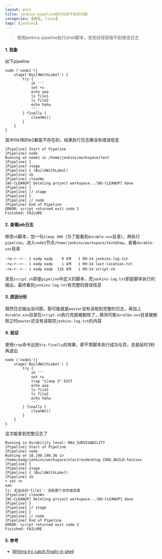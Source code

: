 ```yaml
---
layout: post
title: jenkins-pipeline执行日志不全的问题
categories: [编程, linux]
tags: [jenkins]
---
```


> 使用jenkins-pipeline执行shell脚本，发现经常获取不到错误日志

#### 1. 现象

如下pipeline
```
node ('node1'){
    stage('BuildWithLabel') {
        try {
            sh '''
            set +x
            echo aaa
            ls file1
            ls file2
            echo haha
            '''
        } finally {
            cleanWs()
        }
    }
}
```

其中file1和file2都是不存在的，结果执行日志确没有错误信息

```
[Pipeline] Start of Pipeline
[Pipeline] node
Running on node1 in /home/jenkins/workspace/test
[Pipeline] {
[Pipeline] stage
[Pipeline] { (BuildWithLabel)
[Pipeline] sh
[Pipeline] cleanWs
[WS-CLEANUP] Deleting project workspace...[WS-CLEANUP] done
[Pipeline] }
[Pipeline] // stage
[Pipeline] }
[Pipeline] // node
[Pipeline] End of Pipeline
ERROR: script returned exit code 2
Finished: FAILURE
```


#### 2. 查看job日志

修改`sh`脚本，加一句`sleep 300`（为了能看到`durable-xxx`目录），再执行`pipeline`，进入`node1`节点`/home/jenkins/workspace/test@tmp`，查看`durable-xxx`目录

```
-rw-r--r-- 1 eadp eadp    9 4月   1 09:14 jenkins-log.txt
-rw-r--r-- 1 eadp eadp    1 4月   1 09:14 last-location.txt
-rw-r--r-- 1 eadp eadp  135 4月   1 09:14 script.sh
```

发现`script.sh`即是`pipeline`中定义的脚本，而`jenkins-log.txt`即是脚本执行的输出，最终看到`jenkins-log.txt`有完整的错误信息

#### 3. 原因分析

既然日志输出没问题，那可能就是`master`没有读取到完整的日志，再加上`durable-xxx`目录在`script.sh`执行完就被删除了，猜测可能`duralbe-xxx`目录被删除之时`master`还没有读取完`jenkins-log.txt`的内容

#### 4. 验证

使用`trap`命令达到`try-finally`的效果，即不管脚本执行成功与否，总是延时3秒再退出
```
node ('node1'){
    stage('BuildWithLabel') {
        try {
            sh '''
            set +x
            trap "sleep 3" EXIT
            echo aaa
            ls file1
            ls file2
            echo haha
            '''
        } finally {
            cleanWs()
        }
    }
}
```

这次能拿到完整日志了

```
Running in Durability level: MAX_SURVIVABILITY
[Pipeline] Start of Pipeline
[Pipeline] node
Running on 10.190.190.36 in /home/eadp/jenkins/workspace/electrondesktop_CODE_BUILD-testxxx
[Pipeline] {
[Pipeline] stage
[Pipeline] { (BuildWithLabel)
[Pipeline] sh
+ set +x
aaa
ls: 无法访问'file1': 没有那个文件或目录
[Pipeline] cleanWs
[WS-CLEANUP] Deleting project workspace...[WS-CLEANUP] done
[Pipeline] }
[Pipeline] // stage
[Pipeline] }
[Pipeline] // node
[Pipeline] End of Pipeline
ERROR: script returned exit code 2
Finished: FAILURE
```

#### 5. 参考

* [Writing try catch finally in shell](https://stackoverflow.com/questions/15656492/writing-try-catch-finally-in-shell)